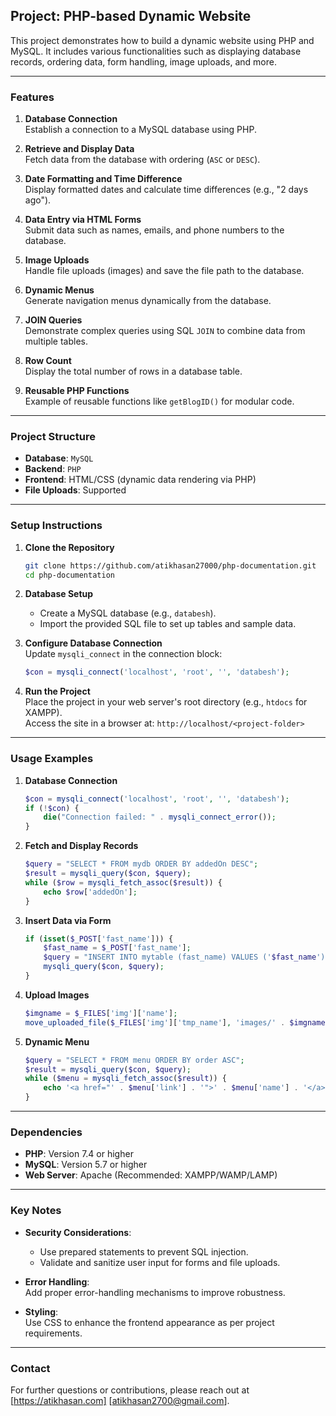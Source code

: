## Project: PHP-based Dynamic Website

This project demonstrates how to build a dynamic website using PHP and MySQL. It includes various functionalities such as displaying database records, ordering data, form handling, image uploads, and more.

---

### **Features**
1. **Database Connection**  
   Establish a connection to a MySQL database using PHP.

2. **Retrieve and Display Data**  
   Fetch data from the database with ordering (`ASC` or `DESC`).

3. **Date Formatting and Time Difference**  
   Display formatted dates and calculate time differences (e.g., "2 days ago").

4. **Data Entry via HTML Forms**  
   Submit data such as names, emails, and phone numbers to the database.

5. **Image Uploads**  
   Handle file uploads (images) and save the file path to the database.

6. **Dynamic Menus**  
   Generate navigation menus dynamically from the database.

7. **JOIN Queries**  
   Demonstrate complex queries using SQL `JOIN` to combine data from multiple tables.

8. **Row Count**  
   Display the total number of rows in a database table.

9. **Reusable PHP Functions**  
   Example of reusable functions like `getBlogID()` for modular code.

---

### **Project Structure**
- **Database**: `MySQL`
- **Backend**: `PHP`
- **Frontend**: HTML/CSS (dynamic data rendering via PHP)
- **File Uploads**: Supported

---

### **Setup Instructions**
1. **Clone the Repository**  
   ```bash
   git clone https://github.com/atikhasan27000/php-documentation.git
   cd php-documentation
   ```

2. **Database Setup**  
   - Create a MySQL database (e.g., `databesh`).
   - Import the provided SQL file to set up tables and sample data.

3. **Configure Database Connection**  
   Update `mysqli_connect` in the connection block:
   ```php
   $con = mysqli_connect('localhost', 'root', '', 'databesh');
   ```

4. **Run the Project**  
   Place the project in your web server's root directory (e.g., `htdocs` for XAMPP).  
   Access the site in a browser at: `http://localhost/<project-folder>`

---

### **Usage Examples**
1. **Database Connection**
   ```php
   $con = mysqli_connect('localhost', 'root', '', 'databesh');
   if (!$con) {
       die("Connection failed: " . mysqli_connect_error());
   }
   ```

2. **Fetch and Display Records**
   ```php
   $query = "SELECT * FROM mydb ORDER BY addedOn DESC";
   $result = mysqli_query($con, $query);
   while ($row = mysqli_fetch_assoc($result)) {
       echo $row['addedOn'];
   }
   ```

3. **Insert Data via Form**
   ```php
   if (isset($_POST['fast_name'])) {
       $fast_name = $_POST['fast_name'];
       $query = "INSERT INTO mytable (fast_name) VALUES ('$fast_name')";
       mysqli_query($con, $query);
   }
   ```

4. **Upload Images**
   ```php
   $imgname = $_FILES['img']['name'];
   move_uploaded_file($_FILES['img']['tmp_name'], 'images/' . $imgname);
   ```

5. **Dynamic Menu**
   ```php
   $query = "SELECT * FROM menu ORDER BY order ASC";
   $result = mysqli_query($con, $query);
   while ($menu = mysqli_fetch_assoc($result)) {
       echo '<a href="' . $menu['link'] . '">' . $menu['name'] . '</a>';
   }
   ```

---

### **Dependencies**
- **PHP**: Version 7.4 or higher  
- **MySQL**: Version 5.7 or higher  
- **Web Server**: Apache (Recommended: XAMPP/WAMP/LAMP)

---

### **Key Notes**
- **Security Considerations**:  
   - Use prepared statements to prevent SQL injection.
   - Validate and sanitize user input for forms and file uploads.

- **Error Handling**:  
   Add proper error-handling mechanisms to improve robustness.

- **Styling**:  
   Use CSS to enhance the frontend appearance as per project requirements.

---

### **Contact**
For further questions or contributions, please reach out at [https://atikhasan.com] [atikhasan2700@gmail.com].
